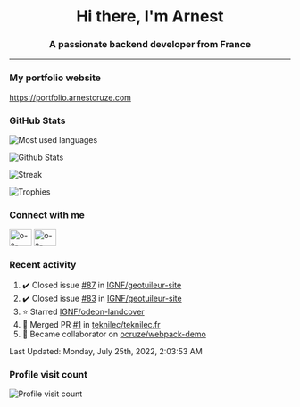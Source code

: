 <h1 align="center">Hi there, I'm Arnest</h1>
<h3 align="center">A passionate backend developer from France</h3>

---

### My portfolio website

https://portfolio.arnestcruze.com

### GitHub Stats

![Most used languages](https://github-readme-stats.vercel.app/api/top-langs/?username=ocruze&langs_count=10&layout=compact&hide=tsql)

![Github Stats](https://github-readme-stats.vercel.app/api?username=ocruze&count_private=true&show_icons=true&title_color=fff&text_color=fff&bg_color=30,36d1dc,904e95)

![Streak](https://github-readme-streak-stats.herokuapp.com/?user=ocruze&)

![Trophies](https://github-profile-trophy.vercel.app/?username=ocruze)

### Connect with me

<p align="left">
  <a href="mailto:o.cruze@live.com" target="blank"><img align="center" src="https://upload.wikimedia.org/wikipedia/commons/d/df/Microsoft_Office_Outlook_%282018%E2%80%93present%29.svg" alt="o-a-cruze" height="30" width="40" /></a>
  <a href="https://linkedin.com/in/o-a-cruze" target="blank"><img align="center" src="https://raw.githubusercontent.com/rahuldkjain/github-profile-readme-generator/master/src/images/icons/Social/linked-in-alt.svg" alt="o-a-cruze" height="30" width="40" /></a>
</p>

### Recent activity

<!--RECENT_ACTIVITY:start-->
1. ✔️ Closed issue [#87](https://github.com/IGNF/geotuileur-site/issues/87) in [IGNF/geotuileur-site](https://github.com/IGNF/geotuileur-site)
2. ✔️ Closed issue [#83](https://github.com/IGNF/geotuileur-site/issues/83) in [IGNF/geotuileur-site](https://github.com/IGNF/geotuileur-site)
3. ⭐ Starred [IGNF/odeon-landcover](https://github.com/IGNF/odeon-landcover)
4. 🎉 Merged PR [#1](https://github.com/teknilec/teknilec.fr/pull/1) in [teknilec/teknilec.fr](https://github.com/teknilec/teknilec.fr)
5. 🤝 Became collaborator on [ocruze/webpack-demo](https://github.com/ocruze/webpack-demo)
<!--RECENT_ACTIVITY:end-->

<!--RECENT_ACTIVITY:last_update-->
Last Updated: Monday, July 25th, 2022, 2:03:53 AM
<!--RECENT_ACTIVITY:last_update_end-->

### Profile visit count

![Profile visit count](https://profile-counter.glitch.me/ocruze/count.svg)
